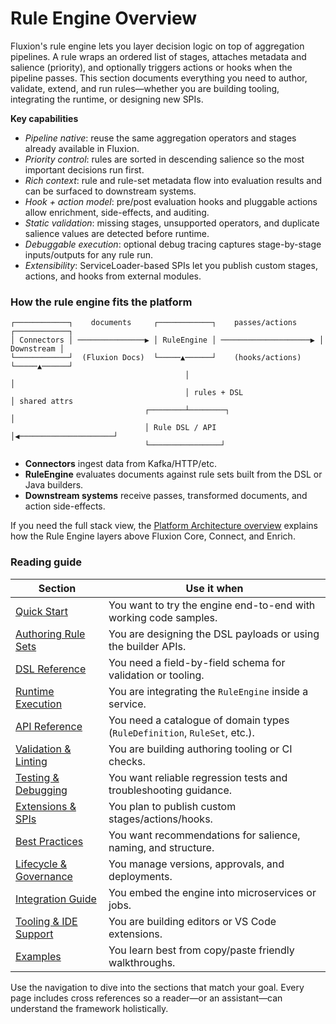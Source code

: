 # Rule Engine Overview

Fluxion's rule engine lets you layer decision logic on top of aggregation pipelines. A rule wraps an ordered list of stages, attaches metadata and salience (priority), and optionally triggers actions or hooks when the pipeline passes. This section documents everything you need to author, validate, extend, and run rules—whether you are building tooling, integrating the runtime, or designing new SPIs.

**Key capabilities**

- *Pipeline native*: reuse the same aggregation operators and stages already available in Fluxion.
- *Priority control*: rules are sorted in descending salience so the most important decisions run first.
- *Rich context*: rule and rule-set metadata flow into evaluation results and can be surfaced to downstream systems.
- *Hook + action model*: pre/post evaluation hooks and pluggable actions allow enrichment, side-effects, and auditing.
- *Static validation*: missing stages, unsupported operators, and duplicate salience values are detected before runtime.
- *Debuggable execution*: optional debug tracing captures stage-by-stage inputs/outputs for any rule run.
- *Extensibility*: ServiceLoader-based SPIs let you publish custom stages, actions, and hooks from external modules.

### How the rule engine fits the platform

```
┌────────────┐    documents     ┌────────────┐    passes/actions     ┌────────────┐
│ Connectors │ ───────────────▶ │ RuleEngine │ ────────────────────▶ │ Downstream │
└────────────┘  (Fluxion Docs)  └─────▲──────┘    (hooks/actions)    └─────▲──────┘
                                       │                               │
                                       │ rules + DSL                   │ shared attrs
                              ┌────────┴────────┐                      │
                              │ Rule DSL / API │◀─────────────────────┘
                              └────────────────┘
```

- **Connectors** ingest data from Kafka/HTTP/etc.
- **RuleEngine** evaluates documents against rule sets built from the DSL or Java builders.
- **Downstream systems** receive passes, transformed documents, and action side-effects.

If you need the full stack view, the [Platform Architecture overview](../platform/overview.md)
explains how the Rule Engine layers above Fluxion Core, Connect, and Enrich.

### Reading guide

| Section | Use it when |
| --- | --- |
| [Quick Start](quickstart.md) | You want to try the engine end-to-end with working code samples. |
| [Authoring Rule Sets](authoring.md) | You are designing the DSL payloads or using the builder APIs. |
| [DSL Reference](dsl-reference.md) | You need a field-by-field schema for validation or tooling. |
| [Runtime Execution](runtime.md) | You are integrating the `RuleEngine` inside a service. |
| [API Reference](api.md) | You need a catalogue of domain types (`RuleDefinition`, `RuleSet`, etc.). |
| [Validation & Linting](validation.md) | You are building authoring tooling or CI checks. |
| [Testing & Debugging](testing.md) | You want reliable regression tests and troubleshooting guidance. |
| [Extensions & SPIs](extensions.md) | You plan to publish custom stages/actions/hooks. |
| [Best Practices](best-practices.md) | You want recommendations for salience, naming, and structure. |
| [Lifecycle & Governance](lifecycle.md) | You manage versions, approvals, and deployments. |
| [Integration Guide](integration.md) | You embed the engine into microservices or jobs. |
| [Tooling & IDE Support](tooling.md) | You are building editors or VS Code extensions. |
| [Examples](examples.md) | You learn best from copy/paste friendly walkthroughs. |

Use the navigation to dive into the sections that match your goal. Every page includes cross references so a reader—or an assistant—can understand the framework holistically.
